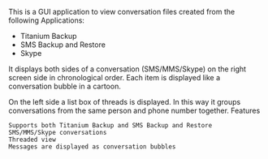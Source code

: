 
This is a GUI application to view conversation files created from the following Applications:

- Titanium Backup
- SMS Backup and Restore
- Skype



It displays both sides of a conversation (SMS/MMS/Skype) on the right screen side in chronological order. Each item is displayed like a conversation bubble in a cartoon.

On the left side a list box of threads is displayed. In this way it groups conversations from the same person and phone number together.
Features

    Supports both Titanium Backup and SMS Backup and Restore
    SMS/MMS/Skype conversations
    Threaded view
    Messages are displayed as conversation bubbles

